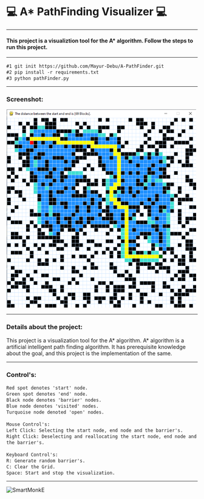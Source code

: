 #                                                 💻 A* PathFinding Visualizer 💻

***

#### This project is a visualiztion tool for the A* algorithm. Follow the steps to run this project.

***

```
#1 git init https://github.com/Mayur-Debu/A-PathFinder.git
#2 pip install -r requirements.txt
#3 python pathFinder.py
```

***
### Screenshot: 
<img src="a_star.png" width=500px>

***

### Details about the project:
<p>
  This project is a visualization tool for the A* algorithm. A* algorithm is a artificial intelligent path finding algorithm. It has prerequisite knowledge about the goal, and this project is the implementation of the same.
  
</p>

***

### Control's:

```
Red spot denotes 'start' node.
Green spot denotes 'end' node.
Black node denotes 'barrier' nodes.
Blue node denotes 'visited' nodes.
Turquoise node denoted 'open' nodes.

Mouse Control's:
Left Click: Selecting the start node, end node and the barrier's.
Right Click: Deselecting and reallocating the start node, end node and the barrier's.

Keyboard Control's:
R: Generate random barrier's.
C: Clear the Grid.
Space: Start and stop the visualization.

```

***

<p><a href="https://www.buymeacoffee.com/SmartMonkE"> <img align="left" src="https://cdn.buymeacoffee.com/buttons/v2/default-yellow.png" height="50" width="210" alt="SmartMonkE" /></a></p>
